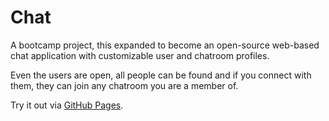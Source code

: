 # Chat

A bootcamp project, this expanded to become an open-source web-based chat application with customizable user and chatroom profiles.

Even the users are open, all people can be found and if you connect with them, they can join any chatroom you are a member of.

Try it out via [GitHub Pages](https://jamesmonks.github.io/Chat/).

